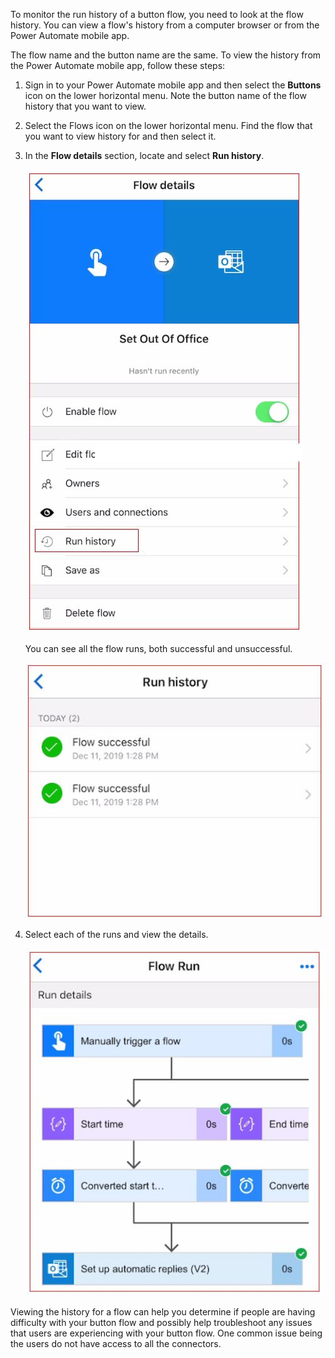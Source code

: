 To monitor the run history of a button flow, you need to look at the flow history. You can view a flow\'s history from a computer browser or from the Power Automate mobile app.

The flow name and the button name are the same. To view the history from the Power Automate mobile app, follow these steps:

1.  Sign in to your Power Automate mobile app and then select the **Buttons** icon on the lower horizontal menu. Note the button name of the flow history that you want to view.

1.  Select the Flows icon on the lower horizontal menu. Find the flow that you want to view history for and then select it.

1.  In the **Flow details** section, locate and select **Run history**.

    ![Mobile screenshot of the flow details screen with run history highlighted.](../media/flow-run-history.jpg)

    You can see all the flow runs, both successful and unsuccessful.

    ![Mobile screenshot of the flow run history.](../media/flow-run-history2.jpg)

4. Select each of the runs and view the details.

    ![Mobile screenshot of the flow run details.](../media/flow-run-details.jpg)

Viewing the history for a flow can help you determine if people are having difficulty with your button flow and possibly help troubleshoot any issues that users are experiencing with your button flow. One common issue being the users do not have access to all the connectors.
